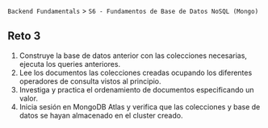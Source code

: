 `Backend Fundamentals` > `S6 - Fundamentos de Base de Datos NoSQL (Mongo)` 
	
## Reto 3

  1. Construye la base de datos anterior con las colecciones necesarias, ejecuta los queries anteriores.
  2. Lee los documentos las colecciones creadas ocupando los diferentes operadores de consulta vistos al principio.
  3. Investiga y practica el ordenamiento de documentos especificando un valor.
  4. Inicia sesión en MongoDB Atlas y verifica que las colecciones y base de datos se hayan almacenado en el cluster creado.